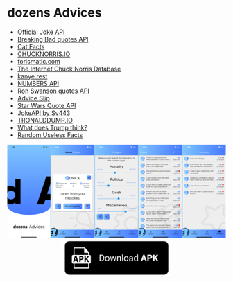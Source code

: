 # dozens Advices

* [Official Joke API](https://github.com/15Dkatz/official_joke_api)
* [Breaking Bad quotes API](https://github.com/shevabam/breaking-bad-quotes)
* [Cat Facts](https://github.com/alexwohlbruck/cat-facts)
* [CHUCKNORRIS.IO](https://github.com/chucknorris-io/chuck-api)
* [forismatic.com](http://forismatic.com)
* [The Internet Chuck Norris Database](http://www.icndb.com)
* [kanye.rest](https://github.com/ajzbc/kanye.rest)
* [NUMBERS API](http://numbersapi.com)
* [Ron Swanson quotes API](https://github.com/jamesseanwright/ron-swanson-quotes)
* [Advice Slip](https://adviceslip.com)
* [Star Wars Quote API](http://swquotes.digitaljedi.dk/home)
* [JokeAPI by Sv443](https://github.com/Sv443/JokeAPI)
* [TRONALDDUMP.IO](https://github.com/tronalddump-io/tronald-app)
* [What does Trump think?](https://whatdoestrumpthink.com)
* [Random Useless Facts](https://uselessfacts.jsph.pl)

<div align="center">
<img src="preview.png" alt="Download .apk file"><br>

<a href="https://github.com/ZephyrVentum/HoMM3-Soundboard/raw/master/dozens_advices/dozens-advices.apk">
<img src="download.png" alt="Download .apk file" width="250">
</a>
</div>